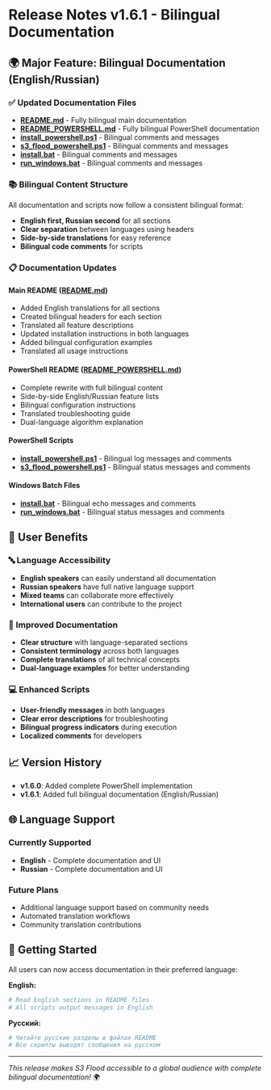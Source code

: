 # Release Notes v1.6.1 - Bilingual Documentation

## 🌍 Major Feature: Bilingual Documentation (English/Russian)

### ✅ Updated Documentation Files
- **[README.md](file:///Users/dvorobiev/s3Flood/README.md)** - Fully bilingual main documentation
- **[README_POWERSHELL.md](file:///Users/dvorobiev/s3Flood/README_POWERSHELL.md)** - Fully bilingual PowerShell documentation
- **[install_powershell.ps1](file:///Users/dvorobiev/s3Flood/install_powershell.ps1)** - Bilingual comments and messages
- **[s3_flood_powershell.ps1](file:///Users/dvorobiev/s3Flood/s3_flood_powershell.ps1)** - Bilingual comments and messages
- **[install.bat](file:///Users/dvorobiev/s3Flood/install.bat)** - Bilingual comments and messages
- **[run_windows.bat](file:///Users/dvorobiev/s3Flood/run_windows.bat)** - Bilingual comments and messages

### 📚 Bilingual Content Structure
All documentation and scripts now follow a consistent bilingual format:
- **English first, Russian second** for all sections
- **Clear separation** between languages using headers
- **Side-by-side translations** for easy reference
- **Bilingual code comments** for scripts

### 📋 Documentation Updates

#### Main README ([README.md](file:///Users/dvorobiev/s3Flood/README.md))
- Added English translations for all sections
- Created bilingual headers for each section
- Translated all feature descriptions
- Updated installation instructions in both languages
- Added bilingual configuration examples
- Translated all usage instructions

#### PowerShell README ([README_POWERSHELL.md](file:///Users/dvorobiev/s3Flood/README_POWERSHELL.md))
- Complete rewrite with full bilingual content
- Side-by-side English/Russian feature lists
- Bilingual configuration instructions
- Translated troubleshooting guide
- Dual-language algorithm explanation

#### PowerShell Scripts
- **[install_powershell.ps1](file:///Users/dvorobiev/s3Flood/install_powershell.ps1)** - Bilingual log messages and comments
- **[s3_flood_powershell.ps1](file:///Users/dvorobiev/s3Flood/s3_flood_powershell.ps1)** - Bilingual status messages and comments

#### Windows Batch Files
- **[install.bat](file:///Users/dvorobiev/s3Flood/install.bat)** - Bilingual echo messages and comments
- **[run_windows.bat](file:///Users/dvorobiev/s3Flood/run_windows.bat)** - Bilingual status messages and comments

## 🎯 User Benefits

### 🔤 Language Accessibility
- **English speakers** can easily understand all documentation
- **Russian speakers** have full native language support
- **Mixed teams** can collaborate more effectively
- **International users** can contribute to the project

### 📖 Improved Documentation
- **Clear structure** with language-separated sections
- **Consistent terminology** across both languages
- **Complete translations** of all technical concepts
- **Dual-language examples** for better understanding

### 💻 Enhanced Scripts
- **User-friendly messages** in both languages
- **Clear error descriptions** for troubleshooting
- **Bilingual progress indicators** during execution
- **Localized comments** for developers

## 📈 Version History

- **v1.6.0**: Added complete PowerShell implementation
- **v1.6.1**: Added full bilingual documentation (English/Russian)

## 🌐 Language Support

### Currently Supported
- **English** - Complete documentation and UI
- **Russian** - Complete documentation and UI

### Future Plans
- Additional language support based on community needs
- Automated translation workflows
- Community translation contributions

## 🚀 Getting Started

All users can now access documentation in their preferred language:

**English:**
```bash
# Read English sections in README files
# All scripts output messages in English
```

**Русский:**
```bash
# Читайте русские разделы в файлах README
# Все скрипты выводят сообщения на русском
```

---

*This release makes S3 Flood accessible to a global audience with complete bilingual documentation!* 🌍